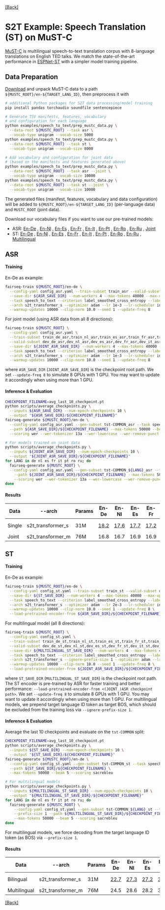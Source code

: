 [[Back]](..)

# S2T Example: Speech Translation (ST) on MuST-C

[MuST-C](https://www.aclweb.org/anthology/N19-1202) is multilingual speech-to-text translation corpus with 8-language
translations on English TED talks. We match the state-of-the-art performance in
[ESPNet-ST](https://arxiv.org/pdf/2004.10234.pdf) with a simpler model training pipeline.

## Data Preparation

[Download](https://ict.fbk.eu/must-c) and unpack MuST-C data to a path
`${MUSTC_ROOT}/en-${TARGET_LANG_ID}`, then preprocess it with

```bash
# additional Python packages for S2T data processing/model training
pip install pandas torchaudio soundfile sentencepiece

# Generate TSV manifests, features, vocabulary
# and configuration for each language
python examples/speech_to_text/prep_mustc_data.py \
  --data-root ${MUSTC_ROOT} --task asr \
  --vocab-type unigram --vocab-size 5000
python examples/speech_to_text/prep_mustc_data.py \
  --data-root ${MUSTC_ROOT} --task st \
  --vocab-type unigram --vocab-size 8000

# Add vocabulary and configuration for joint data
# (based on the manifests and features generated above)
python examples/speech_to_text/prep_mustc_data.py \
  --data-root ${MUSTC_ROOT} --task asr --joint \
  --vocab-type unigram --vocab-size 10000
python examples/speech_to_text/prep_mustc_data.py \
  --data-root ${MUSTC_ROOT} --task st --joint \
  --vocab-type unigram --vocab-size 10000
```

The generated files (manifest, features, vocabulary and data configuration) will be added to
`${MUSTC_ROOT}/en-${TARGET_LANG_ID}` (per-language data) and `MUSTC_ROOT` (joint data).

Download our vocabulary files if you want to use our pre-trained models:

- ASR: [En-De](https://dl.fbaipublicfiles.com/fairseq/s2t/mustc_de_asr_vocab_unigram5000.zip)
  , [En-Nl](https://dl.fbaipublicfiles.com/fairseq/s2t/mustc_nl_asr_vocab_unigram5000.zip)
  , [En-Es](https://dl.fbaipublicfiles.com/fairseq/s2t/mustc_es_asr_vocab_unigram5000.zip)
  , [En-Fr](https://dl.fbaipublicfiles.com/fairseq/s2t/mustc_fr_asr_vocab_unigram5000.zip)
  , [En-It](https://dl.fbaipublicfiles.com/fairseq/s2t/mustc_it_asr_vocab_unigram5000.zip)
  , [En-Pt](https://dl.fbaipublicfiles.com/fairseq/s2t/mustc_pt_asr_vocab_unigram5000.zip)
  , [En-Ro](https://dl.fbaipublicfiles.com/fairseq/s2t/mustc_ro_asr_vocab_unigram5000.zip)
  , [En-Ru](https://dl.fbaipublicfiles.com/fairseq/s2t/mustc_ru_asr_vocab_unigram5000.zip)
  , [Joint](https://dl.fbaipublicfiles.com/fairseq/s2t/mustc_joint_asr_vocab_unigram10000.zip)
- ST: [En-De](https://dl.fbaipublicfiles.com/fairseq/s2t/mustc_de_st_vocab_unigram8000.zip)
  , [En-Nl](https://dl.fbaipublicfiles.com/fairseq/s2t/mustc_nl_st_vocab_unigram8000.zip)
  , [En-Es](https://dl.fbaipublicfiles.com/fairseq/s2t/mustc_es_st_vocab_unigram8000.zip)
  , [En-Fr](https://dl.fbaipublicfiles.com/fairseq/s2t/mustc_fr_st_vocab_unigram8000.zip)
  , [En-It](https://dl.fbaipublicfiles.com/fairseq/s2t/mustc_it_st_vocab_unigram8000.zip)
  , [En-Pt](https://dl.fbaipublicfiles.com/fairseq/s2t/mustc_pt_st_vocab_unigram8000.zip)
  , [En-Ro](https://dl.fbaipublicfiles.com/fairseq/s2t/mustc_ro_st_vocab_unigram8000.zip)
  , [En-Ru](https://dl.fbaipublicfiles.com/fairseq/s2t/mustc_ru_st_vocab_unigram8000.zip)
  , [Multilingual](https://dl.fbaipublicfiles.com/fairseq/s2t/mustc_multilingual_st_vocab_unigram10000.zip)

## ASR

#### Training

En-De as example:

```bash
fairseq-train ${MUSTC_ROOT}/en-de \
  --config-yaml config_asr.yaml --train-subset train_asr --valid-subset dev_asr \
  --save-dir ${ASR_SAVE_DIR} --num-workers 4 --max-tokens 40000 --max-update 100000 \
  --task speech_to_text --criterion label_smoothed_cross_entropy --label-smoothing 0.1 --report-accuracy \
  --arch s2t_transformer_s --optimizer adam --lr 1e-3 --lr-scheduler inverse_sqrt \
  --warmup-updates 10000 --clip-norm 10.0 --seed 1 --update-freq 8
```

For joint model (using ASR data from all 8 directions):

```bash
fairseq-train ${MUSTC_ROOT} \
  --config-yaml config_asr.yaml \
  --train-subset train_de_asr,train_nl_asr,train_es_asr,train_fr_asr,train_it_asr,train_pt_asr,train_ro_asr,train_ru_asr \
  --valid-subset dev_de_asr,dev_nl_asr,dev_es_asr,dev_fr_asr,dev_it_asr,dev_pt_asr,dev_ro_asr,dev_ru_asr \
  --save-dir ${JOINT_ASR_SAVE_DIR} --num-workers 4 --max-tokens 40000 --max-update 100000 \
  --task speech_to_text --criterion label_smoothed_cross_entropy --label-smoothing 0.1 --report-accuracy \
  --arch s2t_transformer_s --optimizer adam --lr 1e-3 --lr-scheduler inverse_sqrt \
  --warmup-updates 10000 --clip-norm 10.0 --seed 1 --update-freq 8
```

where `ASR_SAVE_DIR` (`JOINT_ASR_SAVE_DIR`) is the checkpoint root path. We set `--update-freq 8` to simulate 8 GPUs
with 1 GPU. You may want to update it accordingly when using more than 1 GPU.

#### Inference & Evaluation

```bash
CHECKPOINT_FILENAME=avg_last_10_checkpoint.pt
python scripts/average_checkpoints.py \
  --inputs ${ASR_SAVE_DIR} --num-epoch-checkpoints 10 \
  --output "${ASR_SAVE_DIR}/${CHECKPOINT_FILENAME}"
fairseq-generate ${MUSTC_ROOT}/en-de \
  --config-yaml config_asr.yaml --gen-subset tst-COMMON_asr --task speech_to_text \
  --path ${ASR_SAVE_DIR}/${CHECKPOINT_FILENAME} --max-tokens 50000 --beam 5 \
  --scoring wer --wer-tokenizer 13a --wer-lowercase --wer-remove-punct

# For models trained on joint data
python scripts/average_checkpoints.py \
  --inputs ${JOINT_ASR_SAVE_DIR} --num-epoch-checkpoints 10 \
  --output "${JOINT_ASR_SAVE_DIR}/${CHECKPOINT_FILENAME}"
for LANG in de nl es fr it pt ro ru; do
  fairseq-generate ${MUSTC_ROOT} \
  --config-yaml config_asr.yaml --gen-subset tst-COMMON_${LANG}_asr --task speech_to_text \
    --path ${JOINT_ASR_SAVE_DIR}/${CHECKPOINT_FILENAME} --max-tokens 50000 --beam 5 \
    --scoring wer --wer-tokenizer 13a --wer-lowercase --wer-remove-punct
done
```

#### Results

| Data | --arch | Params | En-De | En-Nl | En-Es | En-Fr | En-It | En-Pt | En-Ro | En-Ru | Model |
|---|---|---|---|---|---|---|---|---|---|---|---|
| Single | s2t_transformer_s | 31M | [18.2](https://dl.fbaipublicfiles.com/fairseq/s2t/mustc_de_asr_transformer_s.pt) | [17.6](https://dl.fbaipublicfiles.com/fairseq/s2t/mustc_nl_asr_transformer_s.pt) | [17.7](https://dl.fbaipublicfiles.com/fairseq/s2t/mustc_es_asr_transformer_s.pt) | [17.2](https://dl.fbaipublicfiles.com/fairseq/s2t/mustc_fr_asr_transformer_s.pt) | [17.9](https://dl.fbaipublicfiles.com/fairseq/s2t/mustc_it_asr_transformer_s.pt) | [19.1](https://dl.fbaipublicfiles.com/fairseq/s2t/mustc_pt_asr_transformer_s.pt) | [18.1](https://dl.fbaipublicfiles.com/fairseq/s2t/mustc_ro_asr_transformer_s.pt) | [17.7](https://dl.fbaipublicfiles.com/fairseq/s2t/mustc_ru_asr_transformer_s.pt) | (<-Download) |
| Joint | s2t_transformer_m | 76M | 16.8 | 16.7 | 16.9 | 16.9 | 17.0 | 17.4 | 17.0 | 16.9 | [Download](https://dl.fbaipublicfiles.com/fairseq/s2t/mustc_joint_asr_transformer_m.pt) |

## ST

#### Training

En-De as example:

```bash
fairseq-train ${MUSTC_ROOT}/en-de \
  --config-yaml config_st.yaml --train-subset train_st --valid-subset dev_st \
  --save-dir ${ST_SAVE_DIR} --num-workers 4 --max-tokens 40000 --max-update 100000 \
  --task speech_to_text --criterion label_smoothed_cross_entropy --label-smoothing 0.1 --report-accuracy \
  --arch s2t_transformer_s --optimizer adam --lr 2e-3 --lr-scheduler inverse_sqrt \
  --warmup-updates 10000 --clip-norm 10.0 --seed 1 --update-freq 8 \
  --load-pretrained-encoder-from ${ASR_SAVE_DIR}/${CHECKPOINT_FILENAME}
```

For multilingual model (all 8 directions):

```bash
fairseq-train ${MUSTC_ROOT} \
  --config-yaml config_st.yaml \
  --train-subset train_de_st,train_nl_st,train_es_st,train_fr_st,train_it_st,train_pt_st,train_ro_st,train_ru_st \
  --valid-subset dev_de_st,dev_nl_st,dev_es_st,dev_fr_st,dev_it_st,dev_pt_st,dev_ro_st,dev_ru_st \
  --save-dir ${MULTILINGUAL_ST_SAVE_DIR} --num-workers 4 --max-tokens 40000 --max-update 100000 \
  --task speech_to_text --criterion label_smoothed_cross_entropy --label-smoothing 0.1 --report-accuracy \
  --arch s2t_transformer_s --ignore-prefix-size 1 --optimizer adam --lr 2e-3 --lr-scheduler inverse_sqrt \
  --warmup-updates 10000 --clip-norm 10.0 --seed 1 --update-freq 8 \
  --load-pretrained-encoder-from ${JOINT_ASR_SAVE_DIR}/${CHECKPOINT_FILENAME}
```

where `ST_SAVE_DIR` (`MULTILINGUAL_ST_SAVE_DIR`) is the checkpoint root path. The ST encoder is pre-trained by ASR for
faster training and better performance: `--load-pretrained-encoder-from <(JOINT_)ASR checkpoint path>`. We set
`--update-freq 8` to simulate 8 GPUs with 1 GPU. You may want to update it accordingly when using more than 1 GPU. For
multilingual models, we prepend target language ID token as target BOS, which should be excluded from the training loss
via `--ignore-prefix-size 1`.

#### Inference & Evaluation

Average the last 10 checkpoints and evaluate on the `tst-COMMON` split:

```bash
CHECKPOINT_FILENAME=avg_last_10_checkpoint.pt
python scripts/average_checkpoints.py \
  --inputs ${ST_SAVE_DIR} --num-epoch-checkpoints 10 \
  --output "${ST_SAVE_DIR}/${CHECKPOINT_FILENAME}"
fairseq-generate ${MUSTC_ROOT}/en-de \
  --config-yaml config_st.yaml --gen-subset tst-COMMON_st --task speech_to_text \
  --path ${ST_SAVE_DIR}/${CHECKPOINT_FILENAME} \
  --max-tokens 50000 --beam 5 --scoring sacrebleu

# For multilingual models
python scripts/average_checkpoints.py \
  --inputs ${MULTILINGUAL_ST_SAVE_DIR} --num-epoch-checkpoints 10 \
  --output "${MULTILINGUAL_ST_SAVE_DIR}/${CHECKPOINT_FILENAME}"
for LANG in de nl es fr it pt ro ru; do
  fairseq-generate ${MUSTC_ROOT} \
    --config-yaml config_st.yaml --gen-subset tst-COMMON_${LANG}_st --task speech_to_text \
    --prefix-size 1 --path ${MULTILINGUAL_ST_SAVE_DIR}/${CHECKPOINT_FILENAME} \
    --max-tokens 50000 --beam 5 --scoring sacrebleu
done
```

For multilingual models, we force decoding from the target language ID token (as BOS) via `--prefix-size 1`.

#### Results

| Data | --arch | Params | En-De | En-Nl | En-Es | En-Fr | En-It | En-Pt | En-Ro | En-Ru | Model |
|---|---|---|---|---|---|---|---|---|---|---|---|
| Bilingual | s2t_transformer_s | 31M | [22.7](https://dl.fbaipublicfiles.com/fairseq/s2t/mustc_de_st_transformer_s.pt) | [27.3](https://dl.fbaipublicfiles.com/fairseq/s2t/mustc_nl_st_transformer_s.pt) | [27.2](https://dl.fbaipublicfiles.com/fairseq/s2t/mustc_es_st_transformer_s.pt) | [32.9](https://dl.fbaipublicfiles.com/fairseq/s2t/mustc_fr_st_transformer_s.pt) | [22.7](https://dl.fbaipublicfiles.com/fairseq/s2t/mustc_it_st_transformer_s.pt) | [28.1](https://dl.fbaipublicfiles.com/fairseq/s2t/mustc_pt_st_transformer_s.pt) | [21.9](https://dl.fbaipublicfiles.com/fairseq/s2t/mustc_ro_st_transformer_s.pt) | [15.3](https://dl.fbaipublicfiles.com/fairseq/s2t/mustc_ru_st_transformer_s.pt) | (<-Download) |
| Multilingual | s2t_transformer_m | 76M | 24.5 | 28.6 | 28.2 | 34.9 | 24.6 | 31.1 | 23.8 | 16.0 | [Download](https://dl.fbaipublicfiles.com/fairseq/s2t/mustc_multilingual_st_transformer_m.pt) |

[[Back]](..)
